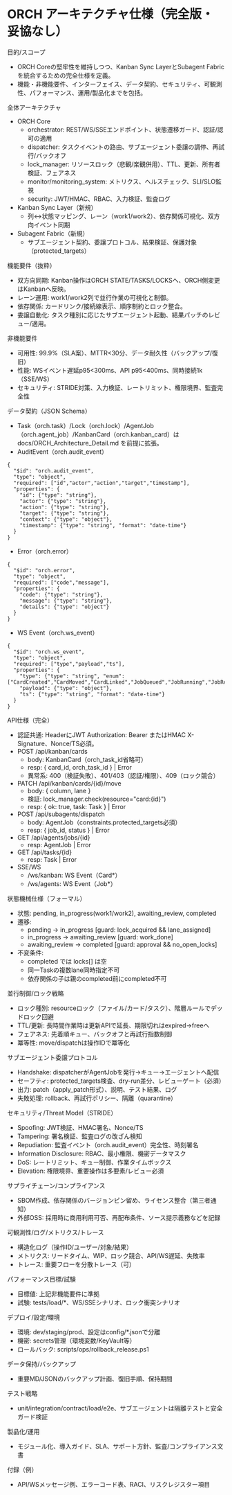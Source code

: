 # ORCH アーキテクチャ仕様（完全版・妥協なし）

目的/スコープ
- ORCH Coreの堅牢性を維持しつつ、Kanban Sync LayerとSubagent Fabricを統合するための完全仕様を定義。
- 機能・非機能要件、インターフェイス、データ契約、セキュリティ、可観測性、パフォーマンス、運用/製品化までを包括。

全体アーキテクチャ
- ORCH Core
  - orchestrator: REST/WS/SSEエンドポイント、状態遷移ガード、認証/認可の適用
  - dispatcher: タスクイベントの路由、サブエージェント委譲の調停、再試行/バックオフ
  - lock_manager: リソースロック（悲観/楽観併用）、TTL、更新、所有者検証、フェアネス
  - monitor/monitoring_system: メトリクス、ヘルスチェック、SLI/SLO監視
  - security: JWT/HMAC、RBAC、入力検証、監査ログ
- Kanban Sync Layer（新規）
  - 列↔状態マッピング、レーン（work1/work2）、依存関係可視化、双方向イベント同期
- Subagent Fabric（新規）
  - サブエージェント契約、委譲プロトコル、結果検証、保護対象（protected_targets）

機能要件（抜粋）
- 双方向同期: Kanban操作はORCH STATE/TASKS/LOCKSへ、ORCH側変更はKanbanへ反映。
- レーン運用: work1/work2列で並行作業の可視化と制御。
- 依存関係: カードリンク/接続線表示、順序制約とロック整合。
- 委譲自動化: タスク種別に応じたサブエージェント起動、結果パッチのレビュー/適用。

非機能要件
- 可用性: 99.9%（SLA案）、MTTR<30分、データ耐久性（バックアップ/復旧）
- 性能: WSイベント遅延p95<300ms、API p95<400ms、同時接続1k（SSE/WS）
- セキュリティ: STRIDE対策、入力検証、レートリミット、権限境界、監査完全性

データ契約（JSON Schema）
- Task（orch.task）/Lock（orch.lock）/AgentJob（orch.agent_job）/KanbanCard（orch.kanban_card）は docs/ORCH_Architecture_Detail.md を前提に拡張。
- AuditEvent（orch.audit_event）
```
{
  "$id": "orch.audit_event",
  "type": "object",
  "required": ["id","actor","action","target","timestamp"],
  "properties": {
    "id": {"type": "string"},
    "actor": {"type": "string"},
    "action": {"type": "string"},
    "target": {"type": "string"},
    "context": {"type": "object"},
    "timestamp": {"type": "string", "format": "date-time"}
  }
}
```
- Error（orch.error）
```
{
  "$id": "orch.error",
  "type": "object",
  "required": ["code","message"],
  "properties": {
    "code": {"type": "string"},
    "message": {"type": "string"},
    "details": {"type": "object"}
  }
}
```
- WS Event（orch.ws_event）
```
{
  "$id": "orch.ws_event",
  "type": "object",
  "required": ["type","payload","ts"],
  "properties": {
    "type": {"type": "string", "enum": ["CardCreated","CardMoved","CardLinked","JobQueued","JobRunning","JobResult"]},
    "payload": {"type": "object"},
    "ts": {"type": "string", "format": "date-time"}
  }
}
```

API仕様（完全）
- 認証共通: HeaderにJWT Authorization: Bearer <token> またはHMAC X-Signature、Nonce/TS必須。
- POST /api/kanban/cards
  - body: KanbanCard（orch_task_id省略可）
  - resp: { card_id, orch_task_id } | Error
  - 異常系: 400（検証失敗）、401/403（認証/権限）、409（ロック競合）
- PATCH /api/kanban/cards/{id}/move
  - body: { column, lane }
  - 検証: lock_manager.check(resource="card:{id}")
  - resp: { ok: true, task: Task } | Error
- POST /api/subagents/dispatch
  - body: AgentJob（constraints.protected_targets必須）
  - resp: { job_id, status } | Error
- GET /api/agents/jobs/{id}
  - resp: AgentJob | Error
- GET /api/tasks/{id}
  - resp: Task | Error
- SSE/WS
  - /ws/kanban: WS Event（Card*）
  - /ws/agents: WS Event（Job*）

状態機械仕様（フォーマル）
- 状態: pending, in_progress(work1/work2), awaiting_review, completed
- 遷移:
  - pending → in_progress [guard: lock_acquired && lane_assigned]
  - in_progress → awaiting_review [guard: work_done]
  - awaiting_review → completed [guard: approval && no_open_locks]
- 不変条件:
  - completed では locks[] は空
  - 同一Taskの複数lane同時指定不可
  - 依存関係の子は親のcompleted前にcompleted不可

並行制御/ロック戦略
- ロック種別: resourceロック（ファイル/カード/タスク）、階層ルールでデッドロック回避
- TTL/更新: 長時間作業時は更新APIで延長、期限切れはexpired→freeへ
- フェアネス: 先着順キュー、バックオフと再試行指数制御
- 冪等性: move/dispatchは操作IDで冪等化

サブエージェント委譲プロトコル
- Handshake: dispatcherがAgentJobを発行→キュー→エージェントへ配信
- セーフティ: protected_targets検査、dry-run差分、レビューゲート（必須）
- 出力: patch（apply_patch形式）、説明、テスト結果、ログ
- 失敗処理: rollback、再試行ポリシー、隔離（quarantine）

セキュリティ/Threat Model（STRIDE）
- Spoofing: JWT検証、HMAC署名、Nonce/TS
- Tampering: 署名検証、監査ログの改ざん検知
- Repudiation: 監査イベント（orch.audit_event）完全性、時刻署名
- Information Disclosure: RBAC、最小権限、機密データマスク
- DoS: レートリミット、キュー制御、作業タイムボックス
- Elevation: 権限境界、重要操作は多要素/レビュー必須

サプライチェーン/コンプライアンス
- SBOM作成、依存関係のバージョンピン留め、ライセンス整合（第三者通知）
- 外部OSS: 採用時に商用利用可否、再配布条件、ソース提示義務などを記録

可観測性/ログ/メトリクス/トレース
- 構造化ログ（操作ID/ユーザー/対象/結果）
- メトリクス: リードタイム、WIP、ロック競合、API/WS遅延、失敗率
- トレース: 重要フローを分散トレース（可）

パフォーマンス目標/試験
- 目標値: 上記非機能要件に準拠
- 試験: tests/load/*、WS/SSEシナリオ、ロック衝突シナリオ

デプロイ/設定/環境
- 環境: dev/staging/prod、設定はconfig/*.jsonで分離
- 機密: secrets管理（環境変数/KeyVault等）
- ロールバック: scripts/ops/rollback_release.ps1

データ保持/バックアップ
- 重要MD/JSONのバックアップ計画、復旧手順、保持期間

テスト戦略
- unit/integration/contract/load/e2e、サブエージェントは隔離テストと安全ガード検証

製品化/運用
- モジュール化、導入ガイド、SLA、サポート方針、監査/コンプライアンス文書

付録（例）
- API/WSメッセージ例、エラーコード表、RACI、リスクレジスター項目
